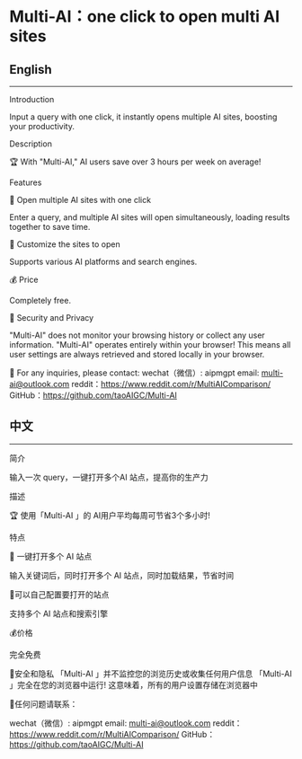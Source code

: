 # Multi-AI：one click to open multi AI sites


## English 
---

Introduction

Input a  query with one click,  it  instantly opens multiple AI sites, boosting your productivity.

Description

🏆 With "Multi-AI," AI users save over 3 hours per week on average!

Features

🤖 Open multiple AI sites with one click

Enter a query, and multiple AI sites will open simultaneously, loading results together to save time.

🔨 Customize the sites to open

Supports various AI platforms and search engines.

💰 Price

Completely free.

🔐 Security and Privacy

"Multi-AI" does not monitor your browsing history or collect any user information.
"Multi-AI" operates entirely within your browser! This means all user settings are always retrieved and stored locally in your browser.


🙋 For any inquiries, please contact:
wechat（微信）: aipmgpt
email:  multi-ai@outlook.com
reddit：https://www.reddit.com/r/MultiAIComparison/
GitHub：https://github.com/taoAIGC/Multi-AI


## 中文 
---


简介

输入一次 query，一键打开多个AI 站点，提高你的生产力   

描述

🏆 使用「Multi-AI 」的 AI用户平均每周可节省3个多小时! 

特点

🤖 一键打开多个 AI 站点

输入关键词后，同时打开多个 AI 站点，同时加载结果，节省时间

🔨可以自己配置要打开的站点

支持多个 AI 站点和搜索引擎

💰价格

完全免费

🔐安全和隐私
「Multi-AI 」并不监控您的浏览历史或收集任何用户信息
「Multi-AI 」完全在您的浏览器中运行! 这意味着，所有的用户设置存储在浏览器中


💌任何问题请联系：

wechat（微信）: aipmgpt
email:  multi-ai@outlook.com
reddit：https://www.reddit.com/r/MultiAIComparison/
GitHub：https://github.com/taoAIGC/Multi-AI
